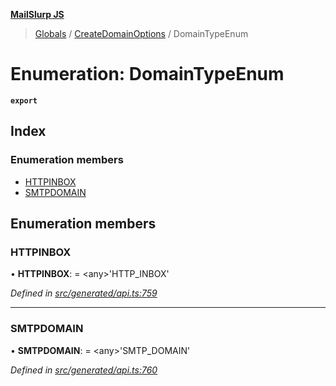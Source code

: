 **[MailSlurp JS](../README.md)**

> [Globals](../README.md) / [CreateDomainOptions](../modules/createdomainoptions.md) / DomainTypeEnum

# Enumeration: DomainTypeEnum

**`export`** 

## Index

### Enumeration members

* [HTTPINBOX](createdomainoptions.domaintypeenum.md#httpinbox)
* [SMTPDOMAIN](createdomainoptions.domaintypeenum.md#smtpdomain)

## Enumeration members

### HTTPINBOX

•  **HTTPINBOX**:  = \<any>'HTTP\_INBOX'

*Defined in [src/generated/api.ts:759](https://github.com/mailslurp/mailslurp-client/blob/eace919/src/generated/api.ts#L759)*

___

### SMTPDOMAIN

•  **SMTPDOMAIN**:  = \<any>'SMTP\_DOMAIN'

*Defined in [src/generated/api.ts:760](https://github.com/mailslurp/mailslurp-client/blob/eace919/src/generated/api.ts#L760)*
